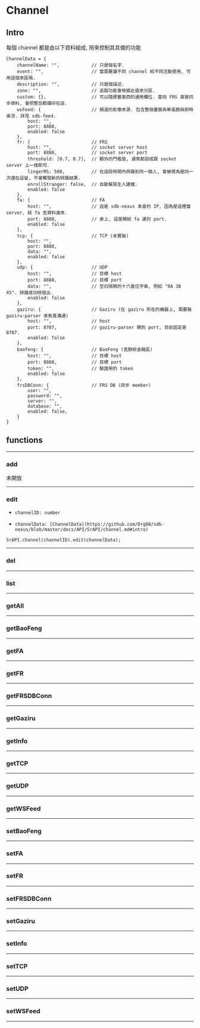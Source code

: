 # Channel

## Intro

每個 channel 都是由以下資料組成, 用來控制其具備的功能

```
ChannelData = {
    channelName: "",            // 只是個名字.
    event: "",                  // 當需要讓不同 channel 給不同活動使用, 可用這個來區隔.
    description: "",            // 只是個描述.
    zone: "",                   // 追蹤功能會根據此值來分區.
    custom: {},                 // 可以隨便塞東西的通用欄位. 當向 FRS 直接同步資料, 會把整包都備份在這.
    wsFeed: {                   // 頻道的影像來源. 包含整個畫面與單張臉與即時串流. 詳見 sdb-feed.
        host: "",
        port: 8888,
        enabled: false
    },
    fr: {                       // FRS
        host: "",               // socket server host
        port: 8888,             // socket server port
        threshold: [0.7, 0.7],  // 額外的門檻值, 通常都設成跟 socket server 上一樣即可.
        lingerMS: 500,          // 在這段時間內辨識到同一個人, 會被視為是同一次還在逗留, 不會觸發新的辨識結果.
        enrollStranger: false,  // 自動幫陌生人建檔. 
        enabled: false
    },
    fa: {                       // FA
        host: "",               // 這是 sdb-nexus 本身的 IP, 因為是這裡當 server, 給 fa 丟資料進來.
        port: 8888,             // 承上, 這是開給 fa 連的 port.
        enabled: false
    },
    tcp: {                      // TCP (未實裝)
        host: "",
        port: 8888,
        data: "",
        enabled: false
    },
    udp: {                      // UDP 
        host: "",               // 目標 host
        port: 8888,             // 目標 port
        data: "",               // 空白隔開的十六進位字串, 例如 "0A 3B 45". 辨識成功時發出.
        enabled: false
    },
    gaziru: {                   // Gaziru (在 gaziru 所在的機器上, 需要裝 gaziru-parser 來負責溝通)
        host: "",               // host
        port: 8787,             // gaziru-parser 開的 port, 目前固定是 8787.
        enabled: false
    },
    baofeng: {                  // BaoFeng (丟臉給金融區)
        host: "",               // 目標 host
        port: 8888,             // 目標 port
        token: "",              // 驗證用的 token
        enabled: false
    },
    frsDBConn: {                // FRS DB (同步 member)
        user: "",               
        password: "",
        server: "",
        database: "",
        enabled: false,
    }
}
```



## functions

---

### add

未開放

---

### edit

- `channelID: number`

- `channelData: [ChannelData](https://github.com/Org08/sdb-nexus/blob/master/docs/API/SrAPI/channel.md#intro)`

```
SrAPI.channel(channelID).edit(channelData);
```



---

### del

---

### list

---

### getAll

---

### getBaoFeng

---

### getFA

---

### getFR

---

### getFRSDBConn

---

### getGaziru

---

### getInfo

---

### getTCP

---

### getUDP

---

### getWSFeed

---

### setBaoFeng

---

### setFA

---

### setFR

---

### setFRSDBConn

---

### setGaziru

---

### setInfo

---

### setTCP

---

### setUDP

---

### setWSFeed

---
